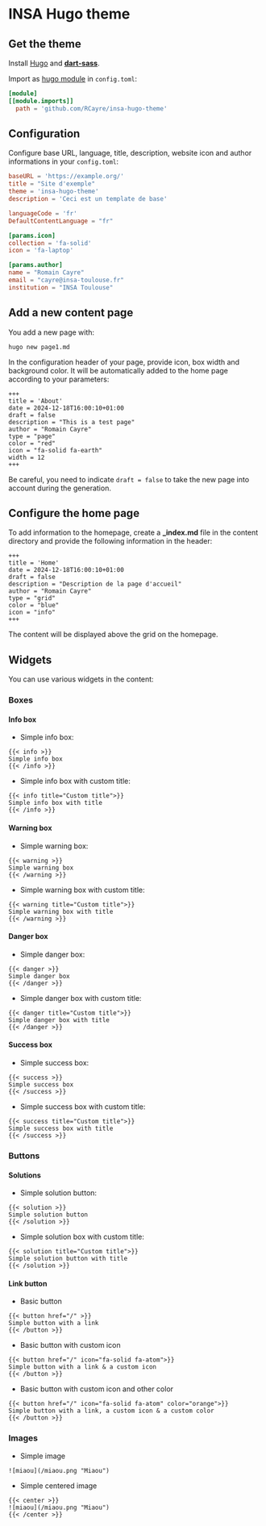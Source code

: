 # INSA Hugo theme

## Get the theme

Install [Hugo](https://gohugo.io/installation/) and **[dart-sass](https://gohugo.io/functions/resources/tocss/#dart-sass)**.

Import as [hugo module](https://gohugo.io/hugo-modules/use-modules/#use-a-module-for-a-theme) in `config.toml`:
```toml
[module]
[[module.imports]]
  path = 'github.com/RCayre/insa-hugo-theme'
```

## Configuration

Configure base URL, language, title, description, website icon and author informations in your `config.toml`:

```toml
baseURL = 'https://example.org/'
title = "Site d'exemple"
theme = 'insa-hugo-theme'
description = 'Ceci est un template de base'

languageCode = 'fr'
DefaultContentLanguage = "fr"

[params.icon]
collection = 'fa-solid'
icon = 'fa-laptop'

[params.author]
name = "Romain Cayre"
email = "cayre@insa-toulouse.fr"
institution = "INSA Toulouse"
```

## Add a new content page

You add a new page with:
```
hugo new page1.md
```

In the configuration header of your page, provide icon, box width and background color. It will be automatically added to the home page according to your parameters:
```
+++
title = 'About'
date = 2024-12-18T16:00:10+01:00
draft = false
description = "This is a test page"
author = "Romain Cayre"
type = "page"
color = "red"
icon = "fa-solid fa-earth"
width = 12
+++
```
Be careful, you need to indicate ```draft = false``` to take the new page into account during the generation.

## Configure the home page

To add information to the homepage, create a **_index.md** file in the content directory and provide the following information in the header:
```
+++
title = 'Home'
date = 2024-12-18T16:00:10+01:00
draft = false
description = "Description de la page d'accueil"
author = "Romain Cayre"
type = "grid"
color = "blue"
icon = "info"
+++
```
The content will be displayed above the grid on the homepage.

## Widgets
You can use various widgets in the content:


### Boxes
#### Info box

* Simple info box:
```
{{< info >}}
Simple info box
{{< /info >}}
```

* Simple info box with custom title:
```
{{< info title="Custom title">}}
Simple info box with title
{{< /info >}}
```

#### Warning box

* Simple warning box:
```
{{< warning >}}
Simple warning box
{{< /warning >}}
```

* Simple warning box with custom title:
```
{{< warning title="Custom title">}}
Simple warning box with title
{{< /warning >}}
```


#### Danger box

* Simple danger box:
```
{{< danger >}}
Simple danger box
{{< /danger >}}
```

* Simple danger box with custom title:
```
{{< danger title="Custom title">}}
Simple danger box with title
{{< /danger >}}
```


#### Success box

* Simple success box:
```
{{< success >}}
Simple success box
{{< /success >}}
```

* Simple success box with custom title:
```
{{< success title="Custom title">}}
Simple success box with title
{{< /success >}}
```

### Buttons

#### Solutions


* Simple solution button:
```
{{< solution >}}
Simple solution button
{{< /solution >}}
```

* Simple solution box with custom title:
```
{{< solution title="Custom title">}}
Simple solution button with title
{{< /solution >}}
```
#### Link button

* Basic button
```
{{< button href="/" >}}
Simple button with a link
{{< /button >}}
```

* Basic button with custom icon
```
{{< button href="/" icon="fa-solid fa-atom">}}
Simple button with a link & a custom icon
{{< /button >}}
```

* Basic button with custom icon and other color
```
{{< button href="/" icon="fa-solid fa-atom" color="orange">}}
Simple button with a link, a custom icon & a custom color
{{< /button >}}
```

### Images

* Simple image
```
![miaou](/miaou.png "Miaou")
```

* Simple centered image
```
{{< center >}}
![miaou](/miaou.png "Miaou")
{{< /center >}}
```
